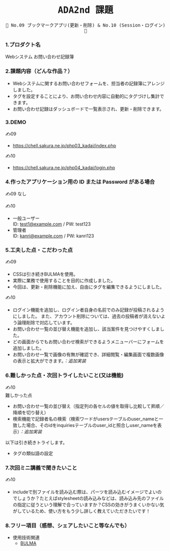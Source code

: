 <div align="center">
<samp>

# ADA2nd 課題

💜 No.09 ブックマークアプリ(更新・削除) & No.10 (Session・ログイン) 💜

</samp>
</div>

### 1.プロダクト名

Webシステム お問い合わせ記録簿

### 2.課題内容（どんな作品？）

- Webシステムに関するお問い合わせフォームを、担当者の記録簿にアレンジしました。
- タグを設定することにより、お問い合わせ内容に自動的にタグづけし集計できます。
- お問い合わせ記録はダッシュボードで一覧表示され、更新・削除できます。

### 3.DEMO

✍️09
- https://chell.sakura.ne.jp/php03_kadai/index.php

✍️10
- https://chell.sakura.ne.jp/php04_kadai/login.php

### 4.作ったアプリケーション用の ID または Password がある場合

✍️09
なし

✍️10
- 一般ユーザー<br>
ID: test1@example.com / PW: test123
- 管理者<br>
ID: kanri@example.com / PW: kanri123

### 5.工夫した点・こだわった点

✍️09
- CSSは引き続きBULMAを使用。
- 実際に業務で使用することを目的に作成しました。
- 今回は、更新・削除機能に加え、自由にタグを編集できるようにしました。

✍️10
- ログイン機能を追加し、ログイン者自身の名前でのみ記録が投稿されるようにしました。
また、アカウント削除については、過去の投稿者が消えないよう論理削除で対応しています。
- お問い合わせ一覧の並び替え機能を追加し、該当案件を見つけやすくしました。
- どの画面からでもお問い合わせ検索ができるようメニューバーにフォームを追加しました。
- お問い合わせ一覧で画像の有無が確認でき、詳細閲覧・編集画面で複数画像の表示と拡大ができます。*：追加実装*

### 6.難しかった点・次回トライしたいこと(又は機能)

✍️10<br>
難しかった点
- お問い合わせ一覧の並び替え（指定列の各セルの値を取得し比較して昇順／降順を切り替え）
- 検索機能で記録者名の検索（検索ワードがusersテーブルのuser_nameと一致した場合、そのidをinquiriesテーブルのuser_idと照合しuser_nameを表示）*：追加実装*

以下は引き続きトライします。
- タグの類似語の設定

### 7.次回ミニ講義で聞きたいこと

✍️10
- includeで別ファイルを読み込む際は、パーツを読み込むイメージでよいのでしょうか？たとえばstylesheetの読み込みなどは、読み込み先のファイルの指定に従うという理解で合っていますか？CSSの効きがうまくいかない気がしているため、使い方をもう少し詳しく教えていただきたいです！

### 8.フリー項目（感想、シェアしたいこと等なんでも）

- 使用技術関連
  - [BULMA](https://bulma.io/)